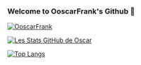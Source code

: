 ### Welcome to OoscarFrank's Github 👋

<p align="left"> <a href="https://github.com/ryo-ma/github-profile-trophy"><img src="https://github-profile-trophy.vercel.app/?username=OoscarFrank" alt="OoscarFrank" /></a> </p>

[![Les Stats GitHub de Oscar](https://github-readme-stats.vercel.app/api?username=OoscarFrank&count_private=true&show_icons=true&theme=radical)](https://github.com/OoscarFrank/github-readme-stats)

[![Top Langs](https://github-readme-stats.vercel.app/api/top-langs/?username=OoscarFrank&layout=compact)](https://github.com/OoscarFrank/github-readme-stats)
